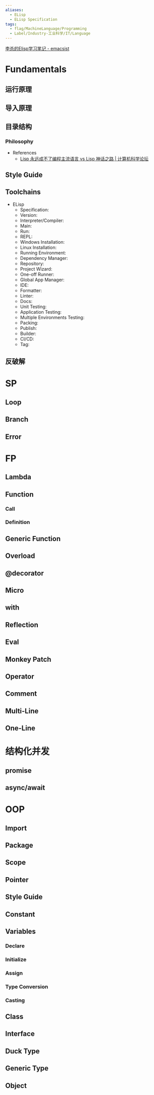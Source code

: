 ```yaml
---
aliases:
  - ELisp
  - ELisp Specification
tags:
  - flag/MachineLanguage/Programming
  - Label/Industry-工业科学/IT/Language
---
```


[李杀的Elisp学习笔记 - emacsist](https://emacsist.github.io/2018/01/03/%E6%9D%8E%E6%9D%80%E7%9A%84elisp%E5%AD%A6%E4%B9%A0%E7%AC%94%E8%AE%B0/)

# Fundamentals

## 运行原理

## 导入原理

## 目录结构

### Philosophy

- References
    - [Lisp 永远成不了编程主流语言 vs Lisp 神话之路 | 计算机科学论坛](https://learnku.com/articles/39943)


## Style Guide

## Toolchains

- ELisp
    - Specification:
    - Version:
    - Interpreter/Compiler:
    - Main:
    - Run:
    - REPL:
    - Windows Installation:
    - Linux Installation:
    - Running Environment:
    - Dependency Manager:
    - Repository:
    - Project Wizard:
    - One-off Runner:
    - Global App Manager:
    - IDE:
    - Formatter:
    - Linter:
    - Docs:
    - Unit Testing:
    - Application Testing:
    - Multiple Environments Testing:
    - Packing:
    - Publish:
    - Builder:
    - CI/CD:
    - Tag:

## 反破解


# SP

## Loop
## Branch
## Error


# FP

## Lambda
## Function
### Call
### Definition
## Generic Function
## Overload
## @decorator

## Micro

## with
## Reflection
## Eval
## Monkey Patch
## Operator

## Comment
## Multi-Line
## One-Line



# 结构化并发

## promise
## async/await

# OOP

## Import
## Package
## Scope
## Pointer

## Style Guide

## Constant
## Variables
### Declare
### Initialize
### Assign
### Type Conversion
### Casting
## Class
## Interface
## Duck Type
## Generic Type
## Object



